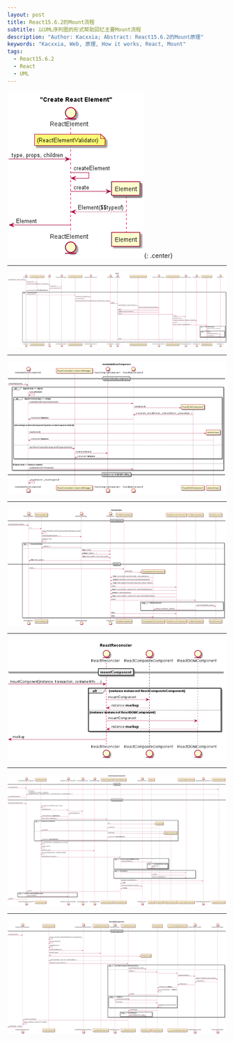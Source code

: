 ```yaml
---
layout: post
title: React15.6.2的Mount流程
subtitle: 以UML序列图的形式帮助回忆主要Mount流程
description: "Author: Kacxxia; Abstract: React15.6.2的Mount原理"
keywords: "Kacxxia, Web, 原理, How it works, React, Mount"
tags:
  - React15.6.2
  - React
  - UML
---
```


![](/assets/img/React15.6.2/CreateReactElement.png){: .center}

---

![](/assets/img/React15.6.2/Mount.png)

---

![](/assets/img/React15.6.2/InstantiateReactComponent.png)

---


![](/assets/img/React15.6.2/ReactUpdates.png)

---

![](/assets/img/React15.6.2/ReactReconciler.png)

---

![](/assets/img/React15.6.2/ReactCompositeComponent.png)

---

![](/assets/img/React15.6.2/ReactDOMComponent.png)
